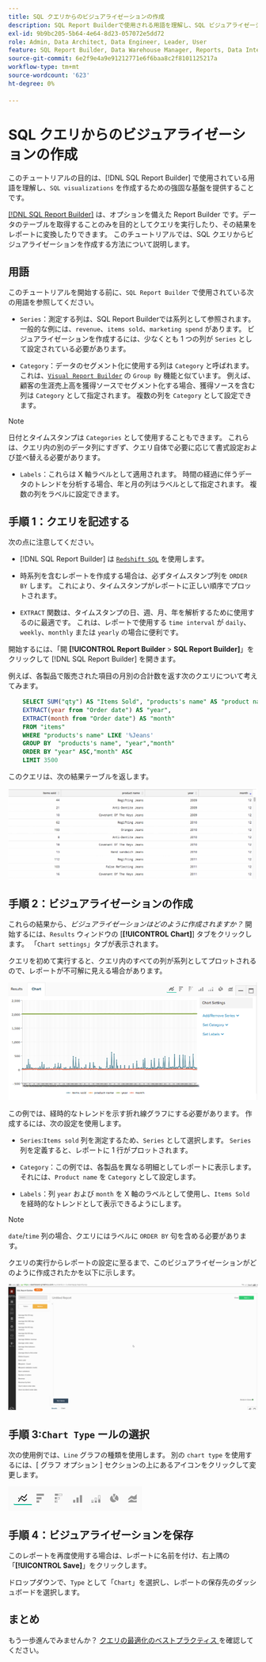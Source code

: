 ```yaml
---
title: SQL クエリからのビジュアライゼーションの作成
description: SQL Report Builderで使用される用語を理解し、SQL ビジュアライゼーションを作成するための堅牢な基盤を提供します。
exl-id: 9b9bc205-5b64-4e64-8d23-057072e5dd72
role: Admin, Data Architect, Data Engineer, Leader, User
feature: SQL Report Builder, Data Warehouse Manager, Reports, Data Integration
source-git-commit: 6e2f9e4a9e91212771e6f6baa8c2f8101125217a
workflow-type: tm+mt
source-wordcount: '623'
ht-degree: 0%

---
```


# SQL クエリからのビジュアライゼーションの作成

このチュートリアルの目的は、[!DNL SQL Report Builder] で使用されている用語を理解し、`SQL visualizations` を作成するための強固な基盤を提供することです。

[[!DNL SQL Report Builder]](../data-analyst/dev-reports/sql-rpt-bldr.md) は、オプションを備えた Report Builder です。データのテーブルを取得することのみを目的としてクエリを実行したり、その結果をレポートに変換したりできます。 このチュートリアルでは、SQL クエリからビジュアライゼーションを作成する方法について説明します。

## 用語

このチュートリアルを開始する前に、`SQL Report Builder` で使用されている次の用語を参照してください。

- `Series`：測定する列は、SQL Report Builderでは系列として参照されます。 一般的な例には、`revenue`、`items sold`、`marketing spend` があります。 ビジュアライゼーションを作成するには、少なくとも 1 つの列が `Series` として設定されている必要があります。

- `Category`：データのセグメント化に使用する列は `Category` と呼ばれます。これは、[`Visual Report Builder`](../data-user/reports/ess-rpt-build-visual.md) の `Group By` 機能と似ています。 例えば、顧客の生涯売上高を獲得ソースでセグメント化する場合、獲得ソースを含む列は `Category` として指定されます。 複数の列を `Category` として設定できます。

>[!NOTE]
>
>日付とタイムスタンプは `Categories` として使用することもできます。 これらは、クエリ内の別のデータ列にすぎず、クエリ自体で必要に応じて書式設定および並べ替える必要があります。

- `Labels`：これらは X 軸ラベルとして適用されます。 時間の経過に伴うデータのトレンドを分析する場合、年と月の列はラベルとして指定されます。 複数の列をラベルに設定できます。

## 手順 1：クエリを記述する

次の点に注意してください。

- [!DNL SQL Report Builder] は [`Redshift SQL`](https://docs.aws.amazon.com/redshift/latest/dg/c_redshift-and-postgres-sql.html) を使用します。

- 時系列を含むレポートを作成する場合は、必ずタイムスタンプ列を `ORDER BY` します。 これにより、タイムスタンプがレポートに正しい順序でプロットされます。

- `EXTRACT` 関数は、タイムスタンプの日、週、月、年を解析するために使用するのに最適です。 これは、レポートで使用する `time interval` が `daily`、`weekly`、`monthly` または `yearly` の場合に便利です。

開始するには、「開 **[!UICONTROL Report Builder** > **SQL Report Builder]**」をクリックして [!DNL SQL Report Builder] を開きます。

例えば、各製品で販売された項目の月別の合計数を返す次のクエリについて考えてみます。

```sql
    SELECT SUM("qty") AS "Items Sold", "products's name" AS "product name",
    EXTRACT(year from "Order date") AS "year",
    EXTRACT(month from "Order date") AS "month"
    FROM "items"
    WHERE "products's name" LIKE '%Jeans'
    GROUP BY  "products's name", "year","month"
    ORDER BY "year" ASC,"month" ASC
    LIMIT 3500
```

このクエリは、次の結果テーブルを返します。

![](../assets/SQL_results_table.png)

## 手順 2：ビジュアライゼーションの作成

これらの結果から、*ビジュアライゼーションはどのように作成されますか？* 開始するには、`Results` ウィンドウの [**[!UICONTROL Chart]**] タブをクリックします。 「`Chart settings`」タブが表示されます。

クエリを初めて実行すると、クエリ内のすべての列が系列としてプロットされるので、レポートが不可解に見える場合があります。

![](../assets/SQL_initial_report_results.png)

この例では、経時的なトレンドを示す折れ線グラフにする必要があります。 作成するには、次の設定を使用します。

- `Series`:`Items sold` 列を測定するため、`Series` として選択します。 `Series` 列を定義すると、レポートに 1 行がプロットされます。

- `Category`：この例では、各製品を異なる明細としてレポートに表示します。 それには、`Product name` を `Category` として設定します。

- `Labels`：列 `year` および `month` を X 軸のラベルとして使用し、`Items Sold` を経時的なトレンドとして表示できるようにします。

>[!NOTE]
>
>`date`/`time` 列の場合、クエリにはラベルに `ORDER BY` 句を含める必要があります。

クエリの実行からレポートの設定に至るまで、このビジュアライゼーションがどのように作成されたかを以下に示します。

![](../assets/SQL_report_settings.gif)

## 手順 3:`Chart Type` ールの選択

次の使用例では、`Line` グラフの種類を使用します。 別の `chart type` を使用するには、[ グラフ オプション ] セクションの上にあるアイコンをクリックして変更します。

![](../assets/Chart_types.png)

## 手順 4：ビジュアライゼーションを保存

このレポートを再度使用する場合は、レポートに名前を付け、右上隅の「**[!UICONTROL Save]**」をクリックします。

ドロップダウンで、`Type` として「`Chart`」を選択し、レポートの保存先のダッシュボードを選択します。

## まとめ

もう一歩進んでみませんか？ [ クエリの最適化のベストプラクティス ](../best-practices/optimizing-your-sql-queries.md) を確認してください。
